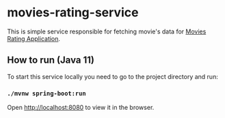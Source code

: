 # movies-rating-service

This is simple service responsible for fetching movie's data for [Movies Rating Application](https://moviesratingapp.netlify.app/).

## How to run (Java 11)

To start this service locally you need to go to the project directory and run:

### `./mvnw spring-boot:run`

Open [http://localhost:8080](http://localhost:8080) to view it in the browser.
